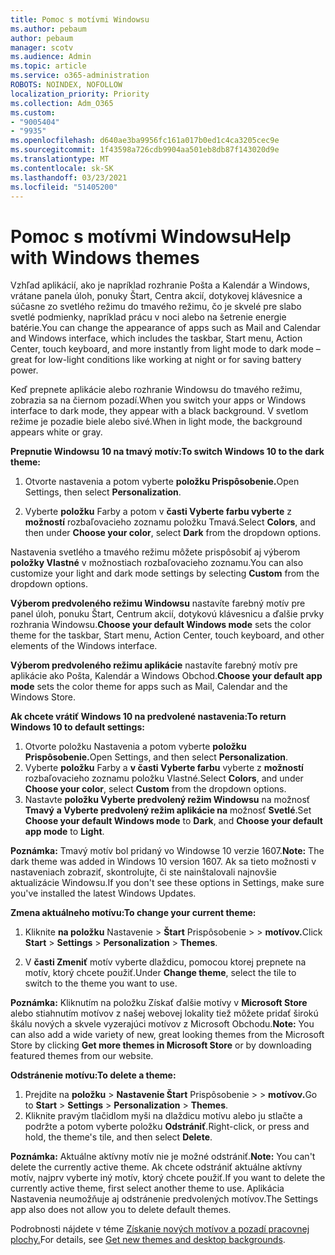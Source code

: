 ```yaml
---
title: Pomoc s motívmi Windowsu
ms.author: pebaum
author: pebaum
manager: scotv
ms.audience: Admin
ms.topic: article
ms.service: o365-administration
ROBOTS: NOINDEX, NOFOLLOW
localization_priority: Priority
ms.collection: Adm_O365
ms.custom:
- "9005404"
- "9935"
ms.openlocfilehash: d640ae3ba9956fc161a017b0ed1c4ca3205cec9e
ms.sourcegitcommit: 1f43598a726cdb9904aa501eb8db87f143020d9e
ms.translationtype: MT
ms.contentlocale: sk-SK
ms.lasthandoff: 03/23/2021
ms.locfileid: "51405200"
---
```

# <a name="help-with-windows-themes"></a><span data-ttu-id="db725-102">Pomoc s motívmi Windowsu</span><span class="sxs-lookup"><span data-stu-id="db725-102">Help with Windows themes</span></span>

<span data-ttu-id="db725-103">Vzhľad aplikácií, ako je napríklad rozhranie Pošta a Kalendár a Windows, vrátane panela úloh, ponuky Štart, Centra akcií, dotykovej klávesnice a súčasne zo svetlého režimu do tmavého režimu, čo je skvelé pre slabo svetlé podmienky, napríklad prácu v noci alebo na šetrenie energie batérie.</span><span class="sxs-lookup"><span data-stu-id="db725-103">You can change the appearance of apps such as Mail and Calendar and Windows interface, which includes the taskbar, Start menu, Action Center, touch keyboard, and more instantly from light mode to dark mode – great for low-light conditions like working at night or for saving battery power.</span></span>  

<span data-ttu-id="db725-104">Keď prepnete aplikácie alebo rozhranie Windowsu do tmavého režimu, zobrazia sa na čiernom pozadí.</span><span class="sxs-lookup"><span data-stu-id="db725-104">When you switch your apps or Windows interface to dark mode, they appear with a black background.</span></span> <span data-ttu-id="db725-105">V svetlom režime je pozadie biele alebo sivé.</span><span class="sxs-lookup"><span data-stu-id="db725-105">When in light mode, the background appears white or gray.</span></span>
 
<span data-ttu-id="db725-106">**Prepnutie Windowsu 10 na tmavý motív:**</span><span class="sxs-lookup"><span data-stu-id="db725-106">**To switch Windows 10 to the dark theme:**</span></span>

1. <span data-ttu-id="db725-107">Otvorte nastavenia a potom vyberte **položku Prispôsobenie.**</span><span class="sxs-lookup"><span data-stu-id="db725-107">Open Settings, then select **Personalization**.</span></span>
  
1. <span data-ttu-id="db725-108">Vyberte **položku** Farby a potom v **časti Vyberte farbu vyberte** z **možností** rozbaľovacieho zoznamu položku Tmavá.</span><span class="sxs-lookup"><span data-stu-id="db725-108">Select **Colors**, and then under **Choose your color**, select **Dark** from the dropdown options.</span></span>

<span data-ttu-id="db725-109">Nastavenia svetlého a tmavého režimu môžete prispôsobiť aj výberom **položky Vlastné** v možnostiach rozbaľovacieho zoznamu.</span><span class="sxs-lookup"><span data-stu-id="db725-109">You can also customize your light and dark mode settings by selecting **Custom** from the dropdown options.</span></span>

<span data-ttu-id="db725-110">**Výberom predvoleného režimu Windowsu** nastavíte farebný motív pre panel úloh, ponuku Štart, Centrum akcií, dotykovú klávesnicu a ďalšie prvky rozhrania Windowsu.</span><span class="sxs-lookup"><span data-stu-id="db725-110">**Choose your default Windows mode** sets the color theme for the taskbar, Start menu, Action Center, touch keyboard, and other elements of the Windows interface.</span></span>  

<span data-ttu-id="db725-111">**Výberom predvoleného režimu aplikácie** nastavíte farebný motív pre aplikácie ako Pošta, Kalendár a Windows Obchod.</span><span class="sxs-lookup"><span data-stu-id="db725-111">**Choose your default app mode** sets the color theme for apps such as Mail, Calendar and the Windows Store.</span></span>
 
<span data-ttu-id="db725-112">**Ak chcete vrátiť Windows 10 na predvolené nastavenia:**</span><span class="sxs-lookup"><span data-stu-id="db725-112">**To return Windows 10 to default settings:**</span></span>

1. <span data-ttu-id="db725-113">Otvorte položku Nastavenia a potom vyberte **položku Prispôsobenie.**</span><span class="sxs-lookup"><span data-stu-id="db725-113">Open Settings, and then select **Personalization**.</span></span>  
1. <span data-ttu-id="db725-114">Vyberte **položku** Farby a **v časti Vyberte farbu** vyberte z **možností** rozbaľovacieho zoznamu položku Vlastné.</span><span class="sxs-lookup"><span data-stu-id="db725-114">Select **Colors**, and under **Choose your color**, select **Custom** from the dropdown options.</span></span>  
1. <span data-ttu-id="db725-115">Nastavte **položku Vyberte predvolený režim Windowsu** na možnosť **Tmavý** **a Vyberte predvolený režim aplikácie na** možnosť **Svetlé**.</span><span class="sxs-lookup"><span data-stu-id="db725-115">Set **Choose your default Windows mode** to **Dark**, and **Choose your default app mode** to **Light**.</span></span>

<span data-ttu-id="db725-116">**Poznámka:** Tmavý motív bol pridaný vo Windowse 10 verzie 1607.</span><span class="sxs-lookup"><span data-stu-id="db725-116">**Note:** The dark theme was added in Windows 10 version 1607.</span></span> <span data-ttu-id="db725-117">Ak sa tieto možnosti v nastaveniach zobraziť, skontrolujte, či ste nainštalovali najnovšie aktualizácie Windowsu.</span><span class="sxs-lookup"><span data-stu-id="db725-117">If you don't see these options in Settings, make sure you've installed the latest Windows Updates.</span></span>

<span data-ttu-id="db725-118">**Zmena aktuálneho motívu:**</span><span class="sxs-lookup"><span data-stu-id="db725-118">**To change your current theme:**</span></span>

1. <span data-ttu-id="db725-119">Kliknite **na položku** Nastavenie  >  **Štart** Prispôsobenie  >    >  **motívov.**</span><span class="sxs-lookup"><span data-stu-id="db725-119">Click **Start** > **Settings** > **Personalization** > **Themes**.</span></span>  

1. <span data-ttu-id="db725-120">V **časti Zmeniť** motív vyberte dlaždicu, pomocou ktorej prepnete na motív, ktorý chcete použiť.</span><span class="sxs-lookup"><span data-stu-id="db725-120">Under **Change theme**, select the tile to switch to the theme you want to use.</span></span> 

<span data-ttu-id="db725-121">**Poznámka:** Kliknutím na položku Získať ďalšie motívy v **Microsoft Store** alebo stiahnutím motívov z našej webovej lokality tiež môžete pridať širokú škálu nových a skvele vyzerajúci motívov z Microsoft Obchodu.</span><span class="sxs-lookup"><span data-stu-id="db725-121">**Note:** You can also add a wide variety of new, great looking themes from the Microsoft Store by clicking **Get more themes in Microsoft Store** or by downloading featured themes from our website.</span></span>

<span data-ttu-id="db725-122">**Odstránenie motívu:**</span><span class="sxs-lookup"><span data-stu-id="db725-122">**To delete a theme:**</span></span>

1. <span data-ttu-id="db725-123">Prejdite na **položku**  >  **Nastavenie Štart** Prispôsobenie  >    >  **motívov.**</span><span class="sxs-lookup"><span data-stu-id="db725-123">Go to **Start** > **Settings** > **Personalization** > **Themes**.</span></span> 
1. <span data-ttu-id="db725-124">Kliknite pravým tlačidlom myši na dlaždicu motívu alebo ju stlačte a podržte a potom vyberte položku **Odstrániť**.</span><span class="sxs-lookup"><span data-stu-id="db725-124">Right-click, or press and hold, the theme's tile, and then select **Delete**.</span></span> 

<span data-ttu-id="db725-125">**Poznámka:** Aktuálne aktívny motív nie je možné odstrániť.</span><span class="sxs-lookup"><span data-stu-id="db725-125">**Note:** You can't delete the currently active theme.</span></span> <span data-ttu-id="db725-126">Ak chcete odstrániť aktuálne aktívny motív, najprv vyberte iný motív, ktorý chcete použiť.</span><span class="sxs-lookup"><span data-stu-id="db725-126">If you want to delete the currently active theme, first select another theme to use.</span></span> <span data-ttu-id="db725-127">Aplikácia Nastavenia neumožňuje aj odstránenie predvolených motívov.</span><span class="sxs-lookup"><span data-stu-id="db725-127">The Settings app also does not allow you to delete default themes.</span></span>

<span data-ttu-id="db725-128">Podrobnosti nájdete v téme [Získanie nových motívov a pozadí pracovnej plochy.](https://support.microsoft.com/windows/get-new-themes-and-desktop-backgrounds-09e3e0a6-02e3-5ecd-22a1-5d048e3cb0d3)</span><span class="sxs-lookup"><span data-stu-id="db725-128">For details, see [Get new themes and desktop backgrounds](https://support.microsoft.com/windows/get-new-themes-and-desktop-backgrounds-09e3e0a6-02e3-5ecd-22a1-5d048e3cb0d3).</span></span>
